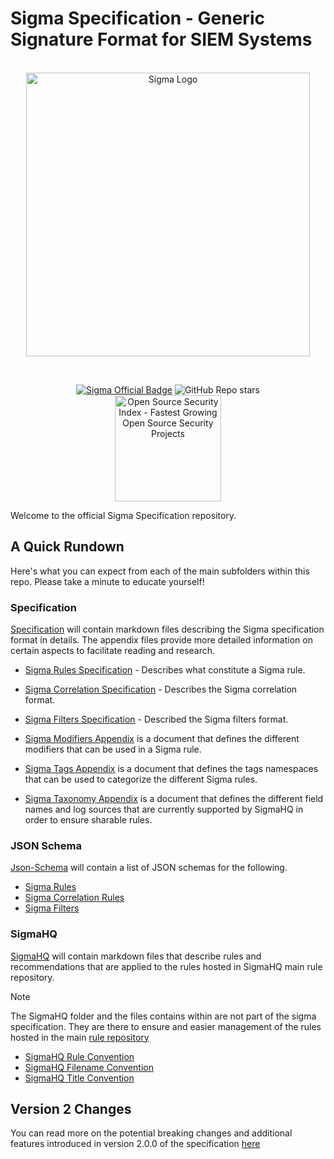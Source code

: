 # Sigma Specification - Generic Signature Format for SIEM Systems

<a href="https://sigmahq.io/">
<p align="center">
<br />
<picture>
  <source media="(prefers-color-scheme: dark)" srcset="./media/images/sigma_logo_dark.png">
  <img width="454" alt="Sigma Logo" src="./media/images/sigma_logo_light.png">
</picture>
</p>
</a>
<br />

<p align="center">
<a href="https://sigmahq.io/"><img src="https://cdn.jsdelivr.net/gh/SigmaHQ/sigmahq.github.io@master/images/Sigma%20Official%20Badge.svg" alt="Sigma Official Badge"></a> <img alt="GitHub Repo stars" src="https://img.shields.io/github/stars/SigmaHQ/sigma-specification">
<br />
<a href="https://opensourcesecurityindex.io/" target="_blank" rel="noopener">
<img style="width: 170px;" src="https://opensourcesecurityindex.io/badge.svg" alt="Open Source Security Index - Fastest Growing Open Source Security Projects" width="170" />
</a>
</p>

Welcome to the official Sigma Specification repository.

## A Quick Rundown

Here's what you can expect from each of the main subfolders within this repo. Please take a minute to educate yourself!

### Specification

[Specification](./specification/) will contain markdown files describing the Sigma specification format in details. The appendix files provide more detailed information on certain aspects to facilitate reading and research.

- [Sigma Rules Specification](./specification/sigma-rules-specification.md) - Describes what constitute a Sigma rule.

- [Sigma Correlation Specification](./specification/sigma-correlation-rules-specification.md) - Describes the Sigma correlation format.

- [Sigma Filters Specification](./specification/sigma-filters-specification.md) - Described the Sigma filters format.

- [Sigma Modifiers Appendix](./specification/sigma-appendix-modifiers.md) is a document that defines the different modifiers that can be used in a Sigma rule.

- [Sigma Tags Appendix](./specification/sigma-appendix-tags.md) is a document that defines the tags namespaces that can be used to categorize the different Sigma rules.

- [Sigma Taxonomy Appendix](./specification/sigma-appendix-taxonomy.md) is a document that defines the different field names and log sources that are currently supported by SigmaHQ in order to ensure sharable rules.

### JSON Schema

[Json-Schema](./json-schema/) will contain a list of JSON schemas for the following.

- [Sigma Rules](./json-schema/sigma-detection-rule-schema.json)
- [Sigma Correlation Rules](./json-schema/sigma-correlation-rules-schema.json)
- [Sigma Filters](./json-schema/sigma-filters-schema.json)

### SigmaHQ

[SigmaHQ](./sigmahq/) will contain markdown files that describe rules and recommendations that are applied to the rules hosted in SigmaHQ main rule repository.

> [!NOTE]
> The SigmaHQ folder and the files contains within are not part of the sigma specification. They are there to ensure and easier management of the rules hosted in the main [rule repository](https://github.com/SigmaHQ/sigma/tree/master/rules)

- [SigmaHQ Rule Convention](./sigmahq/sigmahq-rule-convention.md)
- [SigmaHQ Filename Convention](./sigmahq/sigmahq-filename-convention.md)
- [SigmaHQ Title Convention](./sigmahq/sigmahq-title-convention.md)

## Version 2 Changes

You can read more on the potential breaking changes and additional features introduced in version 2.0.0 of the specification [here](./other/version-2-changes.md)
